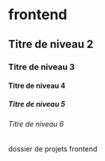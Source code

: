 # frontend
## Titre de niveau 2
### Titre de niveau 3
#### Titre de niveau 4
##### Titre de niveau 5
###### Titre de niveau 6

dossier de projets frontend
